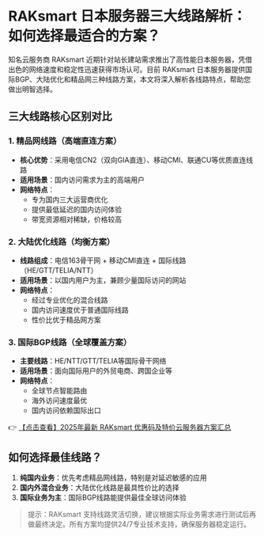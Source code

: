 # RAKsmart 日本服务器三大线路解析：如何选择最适合的方案？

知名云服务商 RAKsmart 近期针对站长建站需求推出了高性能日本服务器，凭借出色的网络速度和稳定性迅速获得市场认可。目前 RAKsmart 日本服务器提供国际BGP、大陆优化和精品网三种线路方案，本文将深入解析各线路特点，帮助您做出明智选择。

## 三大线路核心区别对比

### 1. 精品网线路（高端直连方案）
- **核心优势**：采用电信CN2（双向GIA直连）、移动CMI、联通CU等优质直连线路
- **适用场景**：国内访问需求为主的高端用户
- **网络特点**：
  - 专为国内三大运营商优化
  - 提供最低延迟的国内访问体验
  - 带宽资源相对稀缺，价格较高

### 2. 大陆优化线路（均衡方案）
- **线路组成**：电信163骨干网 + 移动CMI直连 + 国际线路（HE/GTT/TELIA/NTT）
- **适用场景**：以国内用户为主，兼顾少量国际访问的网站
- **网络特点**：
  - 经过专业优化的混合线路
  - 国内访问速度优于普通国际线路
  - 性价比优于精品网方案

### 3. 国际BGP线路（全球覆盖方案）
- **主要线路**：HE/NTT/GTT/TELIA等国际骨干网络
- **适用场景**：面向国际用户的外贸电商、跨国企业等
- **网络特点**：
  - 全球节点智能路由
  - 海外访问速度最优
  - 国内访问依赖国际出口

👉 [【点击查看】2025年最新 RAKsmart 优惠码及特价云服务器方案汇总](https://bit.ly/raksmart)

## 如何选择最佳线路？

1. **纯国内业务**：优先考虑精品网线路，特别是对延迟敏感的应用
2. **国内外混合业务**：大陆优化线路是最具性价比的选择
3. **国际业务为主**：国际BGP线路能提供最佳全球访问体验

> 提示：RAKsmart 支持线路灵活切换，建议根据实际业务需求进行测试后再做最终决定。所有方案均提供24/7专业技术支持，确保服务器稳定运行。